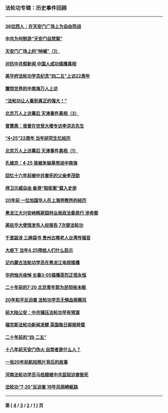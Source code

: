 ### 法轮功专辑：历史事件回顾
---
#### [36位西人：在天安门广场上为自由而战](../../pages/nf5793/n13390029.md?06080430) 
#### [中共为何制造“天安门自焚案”](../../pages/nf5793/n13183270.md?06080430) 
#### [天安门广场上的“呐喊”（1）](../../pages/nf5793/n13105277.md?06080430) 
#### [对抗中共假新闻 中国人成功插播真相](../../pages/nf5793/n12910618.md?06080430) 
#### [美华府法轮功学员纪念“四二五”上访22周年](../../pages/nf5793/n12904445.md?06080430) 
#### [震惊世界的中南海万人上访](../../pages/nf5793/n12903976.md?06080430) 
#### [“法轮功让人看到真正的强大！”](../../pages/nf5793/n12903195.md?06080430) 
#### [北京万人上访幕后 天津事件真相（3）](../../pages/nf5793/n12902807.md?06080430) 
#### [曾慧燕：我曾在世贸大楼专访李洪志先生](../../pages/nf5793/n12898729.md?06080430) 
#### [“4•25”22周年 当年研究生忆经历](../../pages/nf5793/n12894152.md?06080430) 
#### [北京万人上访幕后 天津事件真相（1）](../../pages/nf5793/n12885174.md?06080430) 
#### [孔维京：4·25 我被朱镕基带进中南海](../../pages/nf5793/n12864987.md?06080430) 
#### [回忆十六年前被中共害死的父亲李茂勋](../../pages/nf5793/n12880270.md?06080430) 
#### [捍卫示威自由 香港“阻街案”载入史册](../../pages/nf5793/n12811245.md?06080430) 
#### [20年前 一位加国华人在上海劳教所的经历](../../pages/nf5793/n12707932.md?06080430) 
#### [黑龙江大兴安岭韩家园林业局政法委恶行 涉命案](../../pages/nf5793/n12622815.md?06080430) 
#### [美驻华大使馆发布人权报告 7次提法轮功](../../pages/nf5793/n12520541.md?06080430) 
#### [千里跋涉 三麻袋书 贵州古稀老人台湾传福音](../../pages/nf5793/n12198750.md?06080430) 
#### [大疫下 当年4.25带给人们什么启示](../../pages/nf5793/n12058565.md?06080430) 
#### [记内蒙古法轮功学员在黑龙江电视插播](../../pages/nf5793/n11699194.md?06080430) 
#### [华府烛光夜悼 长春3·05插播英烈正信永恒](../../pages/nf5793/n11397432.md?06080430) 
#### [二十年前的7·20 北京青年郭为民彻夜未眠](../../pages/nf5793/n11354195.md?06080430) 
#### [20年和平反迫害 法轮功学员无惧血雨腥风](../../pages/nf5793/n11348279.md?06080430) 
#### [前大陆公安：中共镇压法轮功早有预谋](../../pages/nf5793/n11352168.md?06080430) 
#### [福克斯法轮功新闻发酵  英国每日邮报转载](../../pages/nf5793/n11285952.md?06080430) 
#### [二十年前的“四·二五”](../../pages/nf5793/n11207639.md?06080430) 
#### [十八年前天安门伪火 自焚者是什么人？](../../pages/nf5793/n10996556.md?06080430) 
#### [一张20年前航拍照片背后的故事](../../pages/nf5793/n10693797.md?06080430) 
#### [河南法轮功学员马桂娥被中共监狱迫害致死](../../pages/nf5793/n10684974.md?06080430) 
#### [法轮功“7‧20”反迫害 19年风雨崎岖路](../../pages/nf5793/n10570834.md?06080430) 

---
#### 第 [ [4](./4.md?06080430) / [3](./3.md?06080430) / [2](./2.md?06080430) / [1](./1.md?06080430) ] 页
